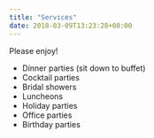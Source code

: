 ```yaml
---
title: "Services"
date: 2018-03-09T13:23:28+08:00
---
```


Please enjoy!

* Dinner parties (sit down to buffet)
* Cocktail parties
* Bridal showers
* Luncheons
* Holiday parties
* Office parties
* Birthday parties
